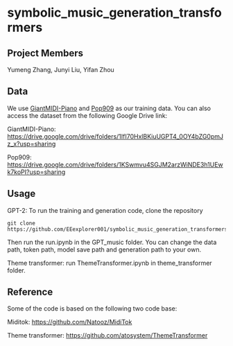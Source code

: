 # symbolic_music_generation_transformers
## Project Members
Yumeng Zhang, Junyi Liu, Yifan Zhou
## Data
We use [GiantMIDI-Piano](https://github.com/bytedance/GiantMIDI-Piano) and [Pop909](https://github.com/music-x-lab/POP909-Dataset) as our training data. You can also access the dataset from the following Google Drive link:

GiantMIDI-Piano: https://drive.google.com/drive/folders/1IfI70HxlBKiuUGPT4_0OY4bZG0pmJz_x?usp=sharing

Pop909: https://drive.google.com/drive/folders/1KSwmvu4SGJM2arzWiNDE3h1UEwk7koPI?usp=sharing

## Usage
GPT-2: To run the training and generation code, clone the repository
```
git clone https://github.com/EEexplorer001/symbolic_music_generation_transformers.git
```
Then run the run.ipynb in the GPT_music folder. You can change the data path, token path, model save path and generation path to your own.

Theme transformer: run ThemeTransformer.ipynb in theme_transformer folder.

## Reference
Some of the code is based on the following two code base:

Miditok: https://github.com/Natooz/MidiTok

Theme transformer: https://github.com/atosystem/ThemeTransformer
